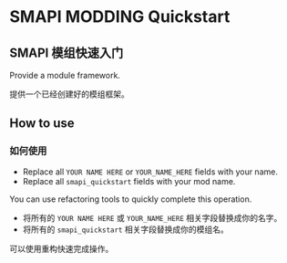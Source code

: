# SMAPI MODDING Quickstart
## SMAPI 模组快速入门

Provide a module framework.

提供一个已经创建好的模组框架。

## How to use
### 如何使用

- Replace all ```YOUR NAME HERE``` or ```YOUR_NAME_HERE``` fields with your name.
- Replace all ```smapi_quickstart``` fields with your mod name.

You can use refactoring tools to quickly complete this operation.

- 将所有的 ```YOUR NAME HERE``` 或 ```YOUR_NAME_HERE``` 相关字段替换成你的名字。
- 将所有的 ```smapi_quickstart``` 相关字段替换成你的模组名。

可以使用重构快速完成操作。
